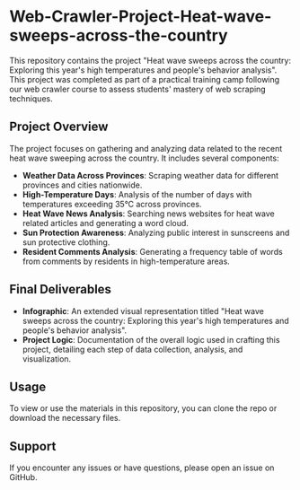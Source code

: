 # Web-Crawler-Project-Heat-wave-sweeps-across-the-country

This repository contains the project "Heat wave sweeps across the country: Exploring this year's high temperatures and people's behavior analysis". This project was completed as part of a practical training camp following our web crawler course to assess students' mastery of web scraping techniques.

## Project Overview

The project focuses on gathering and analyzing data related to the recent heat wave sweeping across the country. It includes several components:
- **Weather Data Across Provinces**: Scraping weather data for different provinces and cities nationwide.
- **High-Temperature Days**: Analysis of the number of days with temperatures exceeding 35°C across provinces.
- **Heat Wave News Analysis**: Searching news websites for heat wave related articles and generating a word cloud.
- **Sun Protection Awareness**: Analyzing public interest in sunscreens and sun protective clothing.
- **Resident Comments Analysis**: Generating a frequency table of words from comments by residents in high-temperature areas.

## Final Deliverables

- **Infographic**: An extended visual representation titled "Heat wave sweeps across the country: Exploring this year's high temperatures and people's behavior analysis".
- **Project Logic**: Documentation of the overall logic used in crafting this project, detailing each step of data collection, analysis, and visualization.

## Usage

To view or use the materials in this repository, you can clone the repo or download the necessary files.

## Support

If you encounter any issues or have questions, please open an issue on GitHub.
